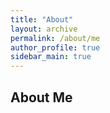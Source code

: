 ```yaml
---
title: "About"
layout: archive
permalink: /about/me
author_profile: true
sidebar_main: true
---
```


## About Me